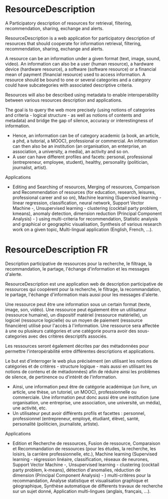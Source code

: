 # ResourceDescription

<p>
  A Participatory description of resources for retrieval, filtering, recommendation, sharing, exchange and alerts.
</p>

 <p> ResourceDescription is a web application for participatory description of resources 
that should cooperate for information retrieval, filtering, recommendation, sharing, exchange and alerts. 
 </p>
			 
 <p>
   A resource can be an information under a given format (text, image, sound, video). 
   An information can also be a user (human resource), a hardware device (hardware resource), 
   a software (software resource) or a financial mean of payment (financial resource) used to access information. 
   A resource should be bound to one or several categories and a category could have subcategories with associated 
   descriptive criteria. 
 </p>
			 
 <p>Resources will also be described using metadata to enable interoperability between various resources description and applications. </p>
			 
<p>The goal is to query the web more precisely (using notions of categories and criteria - logical structure - 
 as well as notions of contents and metadata) and bridge the gap of silence, accuracy or interestingness of information.</p>
      
      
<ul>
  <li>Hence, an information can be of category academic (a book, an article, a phd, a tutorial, a MOOC), 
  professional or commercial. An information can then also be an institution (an organisation, 
  an enterprise, an association, a university, a media), an activity and so on. </li>
  <li> A user can have different profiles and facets: personal, professional (entrepreneur, employee, student), 
  healthy, personality (politician, journalist, artist). </li> 
</ul>			 
			
<p>Applications </p>
<ul>
<li>Editing and Searching of resources, Merging of resources, Comparison and Recommendation of resources 
(for education, research, leisures, professional career and so on),
Machine learning (Supervised learning - linear regression, classification, neural network, Support Vector Machine -, 
Unsupervised learning - clustering (cocktail party problem, kmeans), anomaly detection, dimension reduction (Principal Component Analysis) - ) using multi-criteria for recommendation, Statistic analysis and graphical or geographic visualisation, 
Synthesis of various research work on a given topic, Multi-lingual application (English, French, ...). </li>
</ul>



# ResourceDescription FR 

<p>Description participative de ressources pour la recherche, le filtrage, 
la recommandation, le partage, l'échange d'information et les messages d'alerte. </p>

 <p>ResourceDescription est une application web de description participative de ressources qui coopèrent pour la recherche, 
le filtrage, la recommandation, le partage, l'échange d'information mais aussi pour les messages d'alerte. </p>
			 
<p>Une ressource peut être une information sous un certain format (texte, image, son, vidéo). Une ressource peut également être un utilisateur (ressource humaine), un dispositif matériel (ressource matérielle), un logiciel (ressource logicielle) ou un moyen de paiement (ressource financière) utilisé pour l'accès à l'information. 
Une ressource sera affectée à une ou plusieurs catégories et une catégorie pourra avoir des sous-categories avec des critères descriptifs associés. </p>
			 
<p>Les ressources seront également décrites par des métadonnées pour permettre l'interopérabilité entre différentes descriptions et applications. </p>
			 
<p>Le but est d'interroger le web plus précisément (en utilisant les notions de catégories et de critères 
 - structure logique - mais aussi en utilisant les notions de contenu et de métadonnées) afin de réduire ainsi les problèmes 
 de silence, de pertinence ou d'intérêt de l'information.</p> 
 
 
<ul>
<li> Ainsi, une information peut être de catégorie académique (un livre, un article, une thèse, un tutoriel, un MOOC), 
professionnelle ou commerciale. Une information peut donc aussi être une institution (une organisation, une entreprise, une association, une université, un média), une activité, etc. </li>
<li> Un utilisateur peut avoir différents profils et facettes : personnel, professionnel (entrepreneur, employé, étudiant, élève), santé, personalité (politicien, journaliste, artiste).
</li>
</ul>			 
			 
<p> Applications </p>
<ul>
<li>Edition et Recherche de ressources, Fusion de ressource, Comparaison et Recommandation de ressources 
(pour les études, la recherche, les loisirs, la carrière professionnelle, etc.), 
Machine learning (Supervised learning - régression linéaire, classification, réseaux de neurones, Support Vector Machine -, 
Unsupervised learning - clustering (cocktail party problem, k-means), détection d'anomalies, réduction de dimension (Principal Component Analysis) - ) 
multi-critères pour la recommandation, Analyse statistique et visualisation graphique et géographique, 
Synthèse automatique de differents travaux de recherche sur un sujet donné, 
Application multi-lingues (anglais, français, ...). </li>
</ul> 
		
